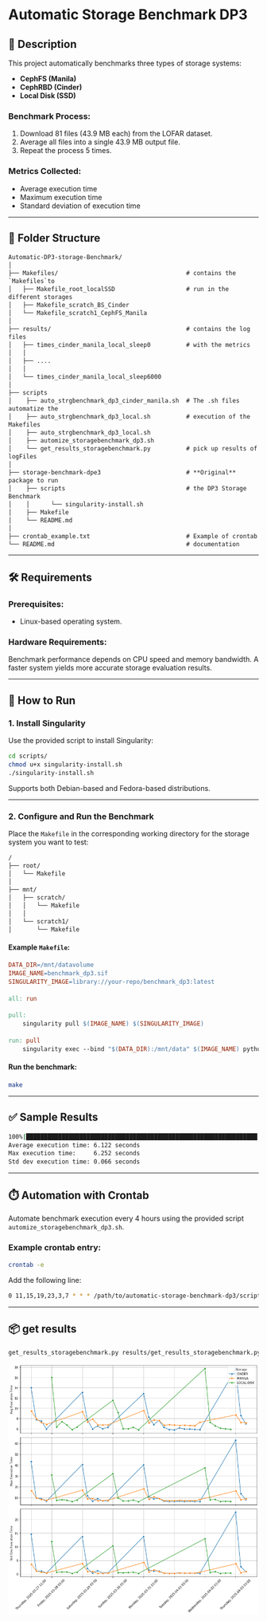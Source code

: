 # Automatic Storage Benchmark DP3

<!-- toc -->

## 📝 Description

This project automatically benchmarks three types of storage systems:

- **CephFS (Manila)**
- **CephRBD (Cinder)**
- **Local Disk (SSD)**

### Benchmark Process:
1. Download 81 files (43.9 MB each) from the LOFAR dataset.
2. Average all files into a single 43.9 MB output file.
3. Repeat the process 5 times.

### Metrics Collected:
- Average execution time
- Maximum execution time
- Standard deviation of execution time

---

## 📁 Folder Structure

```
Automatic-DP3-storage-Benchmark/
│
├── Makefiles/                                    # contains the `Makefiles`to
│   ├── Makefile_root_localSSD                    # run in the different storages
│   ├── Makefile_scratch_BS_Cinder 
│   └── Makefile_scratch1_CephFS_Manila
│ 
├── results/                                      # contains the log files
│   ├── times_cinder_manila_local_sleep0          # with the metrics 
│   │ 
│   ├── ....
│   │
│   └── times_cinder_manila_local_sleep6000 
│
├── scripts
│    ├── auto_strgbenchmark_dp3_cinder_manila.sh  # The .sh files automatize the
│    ├── auto_strgbenchmark_dp3_local.sh          # execution of the Makefiles
│    ├── auto_strgbenchmark_dp3_local.sh
│    ├── automize_storagebenchmark_dp3.sh
│    └── get_results_storagebenchmark.py          # pick up results of logFiles
│
├── storage-benchmark-dpe3                        # **Original** package to run
│    ├── scripts                                  # the DP3 Storage Benchmark
│    │      └── singularity-install.sh
│    ├── Makefile
│    └── README.md
│ 
├── crontab_example.txt                           # Example of crontab                     
└── README.md                                     # documentation
```

---

## 🛠️ Requirements

### Prerequisites:
- Linux-based operating system.

### Hardware Requirements:
Benchmark performance depends on CPU speed and memory bandwidth. A faster system yields more accurate storage evaluation results.

---

## 🚀 How to Run

### 1. Install Singularity

Use the provided script to install Singularity:

```bash
cd scripts/
chmod u+x singularity-install.sh
./singularity-install.sh
```

Supports both Debian-based and Fedora-based distributions.

---

### 2. Configure and Run the Benchmark

Place the `Makefile` in the corresponding working directory for the storage system you want to test:

```
/
├── root/
│   └── Makefile
│
├── mnt/
│   ├── scratch/
│   │   └── Makefile
│   │
│   └── scratch1/
│       └── Makefile
```

#### Example `Makefile`:

```makefile
DATA_DIR=/mnt/datavolume
IMAGE_NAME=benchmark_dp3.sif
SINGULARITY_IMAGE=library://your-repo/benchmark_dp3:latest

all: run

pull:
	singularity pull $(IMAGE_NAME) $(SINGULARITY_IMAGE)

run: pull
	singularity exec --bind "$(DATA_DIR):/mnt/data" $(IMAGE_NAME) python3 /mnt/data/images.py /mnt/data
```

#### Run the benchmark:

```bash
make
```

---


## ✅ Sample Results

```bash
100%|█████████████████████████████████████████████████████████████████| 5/5 [00:30<00:00,  6.13s/it]
Average execution time: 6.122 seconds
Max execution time:     6.252 seconds
Std dev execution time: 0.066 seconds
```

---

## ⏱️ Automation with Crontab

Automate benchmark execution every 4 hours using the provided script `automize_storagebenchmark_dp3.sh`.

### Example crontab entry:

```bash
crontab -e
```

Add the following line:

```bash
0 11,15,19,23,3,7 * * * /path/to/automatic-storage-benchmark-dp3/scripts/automize_storagebenchmark_dp3.sh >> /path/to/logs/benchmark.log 2>&1

```
---

## 📦 get results

```bash
get_results_storagebenchmark.py results/get_results_storagebenchmark.py

```
![Benchmark Results](results/Evolution1week.png)

<!-- tocstop -->
